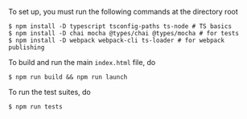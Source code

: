 To set up, you must run the following commands at the directory root

    $ npm install -D typescript tsconfig-paths ts-node # TS basics
    $ npm install -D chai mocha @types/chai @types/mocha # for tests
    $ npm install -D webpack webpack-cli ts-loader # for webpack publishing

To build and run the main `index.html` file, do

    $ npm run build && npm run launch

To run the test suites, do

    $ npm run tests